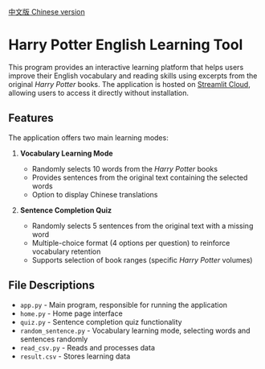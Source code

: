 [中文版 Chinese version](README_zh.md)
# Harry Potter English Learning Tool

This program provides an interactive learning platform that helps users improve their English vocabulary and reading skills using excerpts from the original *Harry Potter* books. The application is hosted on [Streamlit Cloud](https://learn-harry-potter-words.streamlit.app/), allowing users to access it directly without installation.

## Features

The application offers two main learning modes:

1. **Vocabulary Learning Mode**
   - Randomly selects 10 words from the *Harry Potter* books
   - Provides sentences from the original text containing the selected words
   - Option to display Chinese translations

2. **Sentence Completion Quiz**
   - Randomly selects 5 sentences from the original text with a missing word
   - Multiple-choice format (4 options per question) to reinforce vocabulary retention
   - Supports selection of book ranges (specific *Harry Potter* volumes)

## File Descriptions

- `app.py` - Main program, responsible for running the application
- `home.py` - Home page interface
- `quiz.py` - Sentence completion quiz functionality
- `random_sentence.py` - Vocabulary learning mode, selecting words and sentences randomly
- `read_csv.py` - Reads and processes data
- `result.csv` - Stores learning data
